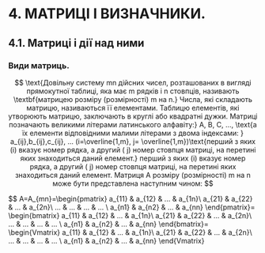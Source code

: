 # 4. МАТРИЦІ І ВИЗНАЧНИКИ.
## 4.1. Матриці і дії над ними
### Види матриць.
$$
\text{Довільну систему mn дійсних чисел, розташованих в вигляді
прямокутної таблиці, яка має m рядків і n стовпців, називають \textbf{матрицею
розміру (розмірності) m на n.} Числа, які складають матрицю, називаються її елементами. Таблицю елементів, які утворюють матрицю, заключають в
круглі або квадратні дужки. Матриці позначають великими літерами
латинського алфавіту:} A, B, C, ...,
\text{а їх елементи відповідними малими літерами
з двома індексами: } a_{ij},b_{ij},c_{ij}, ... (i=\overline{1,m}, j= \overline{1,m})\text{перший з яких (i) вказує
номер рядка, а другий ( j) номер стовпця матриці, на перетині яких
знаходиться даний елемент.} перший з яких (i) вказує
номер рядка, а другий ( j) номер стовпця матриці, на перетині яких
знаходиться даний елемент.
Матриця А розміру (розмірності) m на n може бути представлена
наступним чином:
$$

$$
A=A_{mn}=\begin{pmatrix}
a_{11} & a_{12} & ... &  a_{1n}\\
a_{21} & a_{22} & ... &  a_{2n}\\
... & ... & ... & ... \\
a_{n1} & a_{n2} & ... &  a_{nn}
\end{pmatrix}=
\begin{bmatrix}
a_{11} & a_{12} & ... &  a_{1n}\\
a_{21} & a_{22} & ... &  a_{2n}\\
... & ... & ... & ... \\
a_{n1} & a_{n2} & ... &  a_{nn}
\end{bmatrix}=
\begin{Vmatrix}
a_{11} & a_{12} & ... &  a_{1n}\\
a_{21} & a_{22} & ... &  a_{2n}\\
... & ... & ... & ... \\
a_{n1} & a_{n2} & ... &  a_{nn}
\end{Vmatrix}
